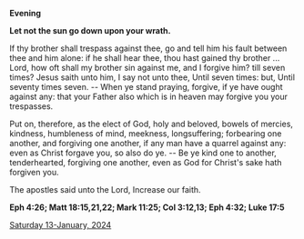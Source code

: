 **Evening**

**Let not the sun go down upon your wrath.**
 
If thy brother shall trespass against thee, go and tell him his fault between thee and him alone: if he shall hear thee, thou hast gained thy brother ... Lord, how oft shall my brother sin against me, and I forgive him? till seven times? Jesus saith unto him, I say not unto thee, Until seven times: but, Until seventy times seven. -- When ye stand praying, forgive, if ye have ought against any: that your Father also which is in heaven may forgive you your trespasses.
 
Put on, therefore, as the elect of God, holy and beloved, bowels of mercies, kindness, humbleness of mind, meekness, longsuffering; forbearing one another, and forgiving one another, if any man have a quarrel against any: even as Christ forgave you, so also do ye. -- Be ye kind one to another, tenderhearted, forgiving one another, even as God for Christ's sake hath forgiven you.
 
The apostles said unto the Lord, Increase our faith.  

**Eph 4:26; Matt 18:15,21,22; Mark 11:25; Col 3:12,13; Eph 4:32; Luke 17:5**

[Saturday 13-January, 2024](https://t.me/daily_light)
